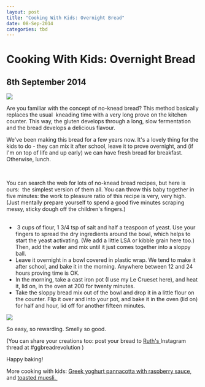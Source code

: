```yaml
---
layout: post
title: "Cooking With Kids: Overnight Bread"
date: 08-Sep-2014
categories: tbd
---
```


# Cooking With Kids: Overnight Bread

## 8th September 2014

<img class="photo-horiz" src="http://1.bp.blogspot.com/-qqbqsFI654g/UVEVVTdXg7I/AAAAAAAADgc/fNX281vrpjs/s320/IMG_8843.JPG" />

Are you familiar with the concept of no-knead bread? This method basically replaces the usual  kneading time with a very long prove on the kitchen counter. This way,   the gluten develops through a long,   slow fermentation and the bread develops a delicious flavour.

We've been making this bread for a few years now. It's a lovely thing for the kids to do - they can mix it after school, leave it to prove overnight, and (if I'm on top of life and up early) we can have fresh bread for breakfast. Otherwise, lunch.



<br />

You can search the web for lots of no-knead bread recipes, but here is ours:  the simplest version of them all. You can throw this baby together in five minutes: the work to pleasure ratio of this recipe is very, very high. (Just mentally prepare yourself to spend a good five minutes scraping messy, sticky dough off the children's fingers.)



<ul>

<br />

<li> 3 cups of flour, 1 3/4 tsp of salt and half a teaspoon of yeast. Use your fingers to spread the dry ingredients around the bowl, which helps to start the yeast activating. (We add a little LSA or kibble grain here too.) Then, add the water and mix until it just comes together into a sloppy ball.</li>

<li>Leave it overnight in a bowl covered in plastic wrap. We tend to make it after school, and bake it in the morning. Anywhere between 12 and 24 hours proving time is OK.</li>

<li>In the morning, take a cast iron pot (I use my Le Crueset here), and heat it, lid on, in the oven at 200 for twenty minutes.</li>

<li>Take the sloppy bread mix out of the bowl and drop it in a little flour on the counter. Flip it over and into your pot, and bake it in the oven (lid on) for half and hour, lid off for another fifteen minutes.</li>

</ul>

<img class="photo-horiz" src="http://1.bp.blogspot.com/-qIgAL58sNqs/UVipH809RvI/AAAAAAAADiE/ft4GWLCEFBM/s320/IMG_8050.JPG" />

So easy, so rewarding. Smelly so good.

(You can share your creations too: post your bread to <a href="http://gourmetgirl-friend.blogspot.com.au/">Ruth's </a>Instagram thread at #ggbreadrevolution )

Happy baking!

More cooking with kids: <a href="http://mogantosh.com/cooking-with-kids-greek-yoghurt-pannacota-with-raspberry-sauce/">Greek yoghurt pannacotta with raspberry sauce</a>, and <a href="http://mogantosh.com/kids-in-the-kitchen-making-muesli/">toasted muesli. </a>

 
